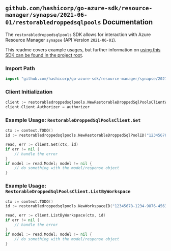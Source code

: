
## `github.com/hashicorp/go-azure-sdk/resource-manager/synapse/2021-06-01/restorabledroppedsqlpools` Documentation

The `restorabledroppedsqlpools` SDK allows for interaction with Azure Resource Manager `synapse` (API Version `2021-06-01`).

This readme covers example usages, but further information on [using this SDK can be found in the project root](https://github.com/hashicorp/go-azure-sdk/tree/main/docs).

### Import Path

```go
import "github.com/hashicorp/go-azure-sdk/resource-manager/synapse/2021-06-01/restorabledroppedsqlpools"
```


### Client Initialization

```go
client := restorabledroppedsqlpools.NewRestorableDroppedSqlPoolsClientWithBaseURI("https://management.azure.com")
client.Client.Authorizer = authorizer
```


### Example Usage: `RestorableDroppedSqlPoolsClient.Get`

```go
ctx := context.TODO()
id := restorabledroppedsqlpools.NewRestorableDroppedSqlPoolID("12345678-1234-9876-4563-123456789012", "example-resource-group", "workspaceValue", "restorableDroppedSqlPoolIdValue")

read, err := client.Get(ctx, id)
if err != nil {
	// handle the error
}
if model := read.Model; model != nil {
	// do something with the model/response object
}
```


### Example Usage: `RestorableDroppedSqlPoolsClient.ListByWorkspace`

```go
ctx := context.TODO()
id := restorabledroppedsqlpools.NewWorkspaceID("12345678-1234-9876-4563-123456789012", "example-resource-group", "workspaceValue")

read, err := client.ListByWorkspace(ctx, id)
if err != nil {
	// handle the error
}
if model := read.Model; model != nil {
	// do something with the model/response object
}
```

